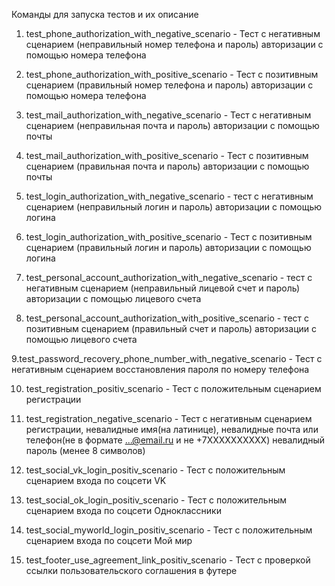 Команды для запуска тестов и их описание

1. test_phone_authorization_with_negative_scenario - Тест с негативным сценарием (неправильный номер телефона и пароль) авторизации с помощью номера телефона 

2. test_phone_authorization_with_positive_scenario - Тест с позитивным сценарием (правильный номер телефона и пароль) авторизации с помощью номера телефона
 
3. test_mail_authorization_with_negative_scenario - Тест с негативным сценарием (неправильная почта и пароль) авторизации с помощью почты

4. test_mail_authorization_with_positive_scenario - Тест с позитивным сценарием (правильная почта и пароль) авторизации с помощью почты

5. test_login_authorization_with_negative_scenario - тест с негативным сценарием (неправильный логин и пароль) авторизации с помощью логина

6. test_login_authorization_with_positive_scenario - Тест с позитивным сценарием (правильный логин и пароль) авторизации с помощью логина
 
7. test_personal_account_authorization_with_negative_scenario - тест с негативным сценарием (неправильный лицевой счет и пароль) авторизации с помощью лицевого счета
 
8. test_personal_account_authorization_with_positive_scenario - тест с позитивным сценарием (правильный счет и пароль) авторизации с помощью лицевого счета

9.test_password_recovery_phone_number_with_negative_scenario - Тест с негативным сценарием восстановления пароля по номеру телефона

10. test_registration_positiv_scenario - Тест с положительным сценарием регистрации

11. test_registration_negative_scenario - Тест с негативным сценарием регистрации, невалидные имя(на латинице), невалидные почта или телефон(не в формате ...@email.ru и не +7ХХХХХХХХХХ) невалидный пароль (менее 8 символов)

12. test_social_vk_login_positiv_scenario - Тест с положительным сценарием входа по соцсети VK

13. test_social_ok_login_positiv_scenario - Тест с положительным сценарием входа по соцсети Одноклассники

14. test_social_myworld_login_positiv_scenario - Тест с положительным сценарием входа по соцсети Мой мир

15. test_footer_use_agreement_link_positiv_scenario - Тест с проверкой ссылки пользовательского соглашения в футере
